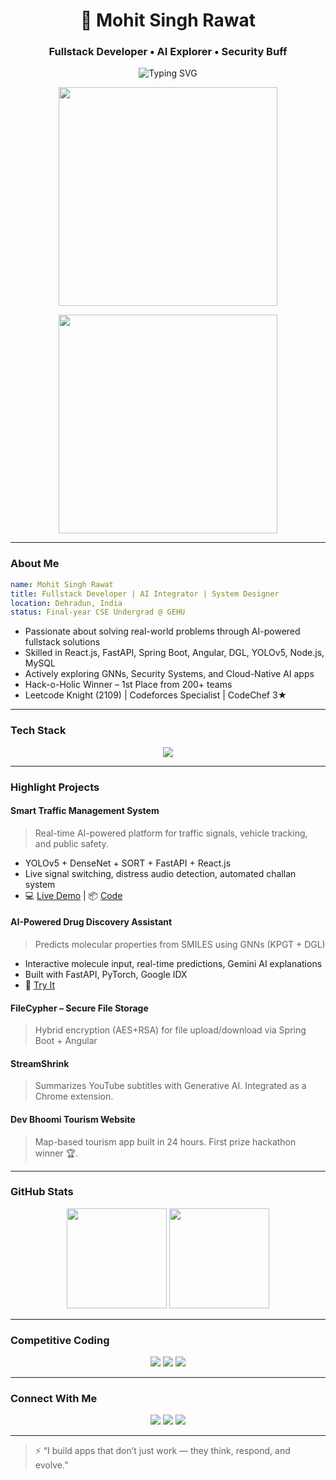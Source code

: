 
<h1 align="center">
  🚦 Mohit Singh Rawat
</h1>

<h3 align="center">Fullstack Developer • AI Explorer • Security Buff</h3>

<p align="center">
  <img src="https://readme-typing-svg.demolab.com?font=Fira+Code&size=24&duration=4000&pause=1000&color=00F7FF&center=true&vCenter=true&width=600&lines=Crafting+Code+%F0%9F%92%BB+that+Talks+to+Reality!;React.js+%7C+FastAPI+%7C+Spring+Boot+%7C+DGL;Hackathon+Winner+%7C+2109+LeetCode+Knight;Let%E2%80%99s+Build+the+Future+Together!+%E2%9C%A8" alt="Typing SVG" />
</p>

<p align="center">
  <img src="https://api.vaunt.dev/v1/github/entities/mohitrawat061/achievements?format=svg&limit=3" width="350" />
</p>

<p align="center">
  <a href="https://vaunt.dev/">
    <img src="https://api.vaunt.dev/v1/github/entities/mohitrawat061/contributions?format=svg" width="350" />
  </a>
</p>

---

### About Me

```yaml
name: Mohit Singh Rawat
title: Fullstack Developer | AI Integrator | System Designer
location: Dehradun, India
status: Final-year CSE Undergrad @ GEHU
```

-  Passionate about solving real-world problems through AI-powered fullstack solutions
-  Skilled in React.js, FastAPI, Spring Boot, Angular, DGL, YOLOv5, Node.js, MySQL
-  Actively exploring GNNs, Security Systems, and Cloud-Native AI apps
-  Hack-o-Holic Winner – 1st Place from 200+ teams
-  Leetcode Knight (2109) | Codeforces Specialist | CodeChef 3★

---

###  Tech Stack

<div align="center">
  <img src="https://skillicons.dev/icons?i=react,fastapi,spring,py,js,ts,java,cpp,nodejs,flask,angular,mysql,postgres,aws,docker,git,github,vscode" />
</div>

---

###  Highlight Projects

####  Smart Traffic Management System
> Real-time AI-powered platform for traffic signals, vehicle tracking, and public safety.

- YOLOv5 + DenseNet + SORT + FastAPI + React.js
- Live signal switching, distress audio detection, automated challan system
- 💻 [Live Demo](https://smart-traffic-management-system-frontend.vercel.app/) | 📦 [Code](https://github.com/mohitrawat061)

####  AI-Powered Drug Discovery Assistant
> Predicts molecular properties from SMILES using GNNs (KPGT + DGL)

- Interactive molecule input, real-time predictions, Gemini AI explanations
- Built with FastAPI, PyTorch, Google IDX
- 🔬 [Try It](https://kpgt-frontend.vercel.app/)

####  FileCypher – Secure File Storage
> Hybrid encryption (AES+RSA) for file upload/download via Spring Boot + Angular

####  StreamShrink
> Summarizes YouTube subtitles with Generative AI. Integrated as a Chrome extension.

####  Dev Bhoomi Tourism Website
> Map-based tourism app built in 24 hours. First prize hackathon winner 🏆.

---

###  GitHub Stats

<div align="center">
  <img src="https://github-readme-stats.vercel.app/api?username=mohitrawat061&show_icons=true&theme=tokyonight&count_private=true" height="160" />
  <img src="https://github-readme-stats.vercel.app/api/top-langs/?username=mohitrawat061&layout=compact&theme=tokyonight" height="160" />
</div>

---

###  Competitive Coding

<p align="center">
  <a href="https://leetcode.com/u/mohitrawat061/"><img src="https://img.shields.io/badge/Leetcode-2109%20%E2%9C%A8%20Knight-orange?style=for-the-badge&logo=leetcode" /></a>
  <a href="https://codeforces.com/profile/mohitrawat062"><img src="https://img.shields.io/badge/Codeforces-1490%20Specialist-blue?style=for-the-badge&logo=codeforces" /></a>
  <a href="https://www.codechef.com/users/mohitbawa"><img src="https://img.shields.io/badge/CodeChef-3%E2%AD%90-8975ad?style=for-the-badge&logo=codechef" /></a>
</p>

---

###  Connect With Me

<p align="center">
  <a href="mailto:mohitrawat061@gmail.com"><img src="https://img.shields.io/badge/Gmail-D14836?style=for-the-badge&logo=gmail&logoColor=white" /></a>
  <a href="https://www.linkedin.com/in/mohitrawat061/"><img src="https://img.shields.io/badge/LinkedIn-0A66C2?style=for-the-badge&logo=linkedin&logoColor=white" /></a>
  <a href="https://github.com/mohitrawat061"><img src="https://img.shields.io/badge/GitHub-100000?style=for-the-badge&logo=github&logoColor=white" /></a>
</p>

---

> ⚡ “I build apps that don’t just work — they think, respond, and evolve.”
